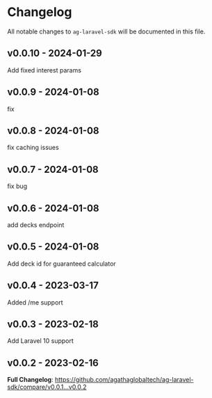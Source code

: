 # Changelog

All notable changes to `ag-laravel-sdk` will be documented in this file.

## v0.0.10 - 2024-01-29

Add fixed interest params

## v0.0.9 - 2024-01-08

fix

## v0.0.8 - 2024-01-08

fix caching issues

## v0.0.7 - 2024-01-08

fix bug

## v0.0.6 - 2024-01-08

add decks endpoint

## v0.0.5 - 2024-01-08

Add deck id for guaranteed calculator

## v0.0.4 - 2023-03-17

Added /me support

## v0.0.3 - 2023-02-18

Add Laravel 10 support

## v0.0.2 - 2023-02-16

**Full Changelog**: https://github.com/agathaglobaltech/ag-laravel-sdk/compare/v0.0.1...v0.0.2
